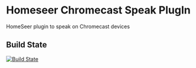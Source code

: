 Homeseer Chromecast Speak PlugIn
=====================================
HomeSeer plugin to speak on Chromecast devices


Build State
-----------
[![Build State](https://ci.appveyor.com/api/projects/status/github/dk307/HSPI_ChromecastSpeak?branch=master&svg=true)](https://ci.appveyor.com/project/dk307/hspi-speakchromecast/build/artifacts?branch=master)

  
